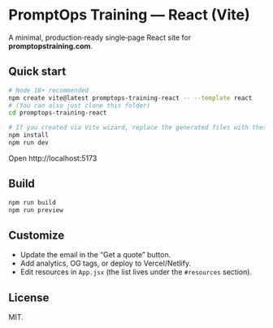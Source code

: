 # PromptOps Training — React (Vite)

A minimal, production‑ready single‑page React site for **promptopstraining.com**.

## Quick start

```bash
# Node 18+ recommended
npm create vite@latest promptops-training-react -- --template react
# (You can also just clone this folder)
cd promptops-training-react

# If you created via Vite wizard, replace the generated files with these.
npm install
npm run dev
```

Open http://localhost:5173

## Build

```bash
npm run build
npm run preview
```

## Customize

- Update the email in the “Get a quote” button.
- Add analytics, OG tags, or deploy to Vercel/Netlify.
- Edit resources in `App.jsx` (the list lives under the `#resources` section).

## License

MIT.
